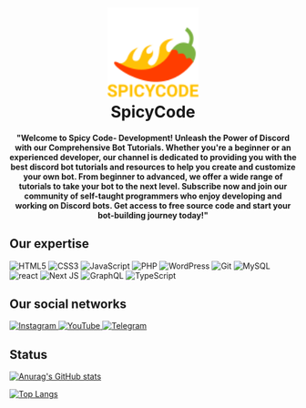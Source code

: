 
<h1 align="center">
  <br>
  <a href="#"><img src="/icons8-chili-pepper-96.png" alt="SPICYCODE Developer" width="160"></a>
  <br>
   SpicyCode
</h1>

<h4 align="center">"Welcome to Spicy Code- Development! Unleash the Power of Discord with our Comprehensive Bot Tutorials. Whether you're a beginner or an experienced developer, our channel is dedicated to providing you with the best discord bot tutorials and resources to help you create and customize your own bot. From beginner to advanced, we offer a wide range of tutorials to take your bot to the next level. Subscribe now and join our community of self-taught programmers who enjoy developing and working on Discord bots. Get access to free source code and start your bot-building journey today!"</h4>

## Our expertise

<p>

<img alt="HTML5" src="https://img.shields.io/badge/html5-%23E34F26.svg?style=for-the-badge&logo=html5&logoColor=white" />
<img alt="CSS3" src="https://img.shields.io/badge/css3-%231572B6.svg?style=for-the-badge&logo=css3&logoColor=white" />
<img alt="JavaScript" src="https://img.shields.io/badge/javascript-%23323330.svg?style=for-the-badge&logo=javascript&logoColor=%23F7DF1E" />
<img alt="PHP" src="https://img.shields.io/badge/php-%23777BB4.svg?style=for-the-badge&logo=php&logoColor=white" />
<img alt="WordPress" src="https://img.shields.io/badge/WordPress-%23117AC9.svg?style=for-the-badge&logo=WordPress&logoColor=white" />
<img alt="Git" src="https://img.shields.io/badge/git-%23F05033.svg?style=for-the-badge&logo=git&logoColor=white" />
<img alt="MySQL" src="https://img.shields.io/badge/mysql-%2300f.svg?style=for-the-badge&logo=mysql&logoColor=white" />
<img alt="react" src="https://img.shields.io/badge/react-%2320232a.svg?style=for-the-badge&logo=react&logoColor=%2361DAFB" />
<img alt="Next JS" src="https://img.shields.io/badge/Next-black?style=for-the-badge&logo=next.js&logoColor=white" />
<img alt="GraphQL" src="https://img.shields.io/badge/-GraphQL-E10098?style=for-the-badge&logo=graphql&logoColor=white" />
<img alt="TypeScript" src="https://img.shields.io/badge/typescript-%23007ACC.svg?style=for-the-badge&logo=typescript&logoColor=white" />
  
</p>

## Our social networks
<a href="#">
    <img alt="Instagram" src="https://img.shields.io/badge/Instagram-%23E4405F.svg?style=for-the-badge&logo=Instagram&logoColor=white" />
</a>
<a href="https://youtube.com/@ITz-Zekky">
    <img alt="YouTube" src="https://img.shields.io/badge/YouTube-%23FF0000.svg?style=for-the-badge&logo=YouTube&logoColor=white" />
</a>
<a href="https://t.me/Oradevteam">
    <img alt="Telegram" src="https://img.shields.io/badge/Telegram-2CA5E0?style=for-the-badge&logo=telegram&logoColor=white" />
</a>

## Status

[![Anurag's GitHub stats](https://github-readme-stats.vercel.app/api?username=Spicy1Code)](https://github.com/anuraghazra/github-readme-stats)

[![Top Langs](https://github-readme-stats.vercel.app/api/top-langs/?username=Spicy1Code)](https://github.com/anuraghazra/github-readme-stats)

